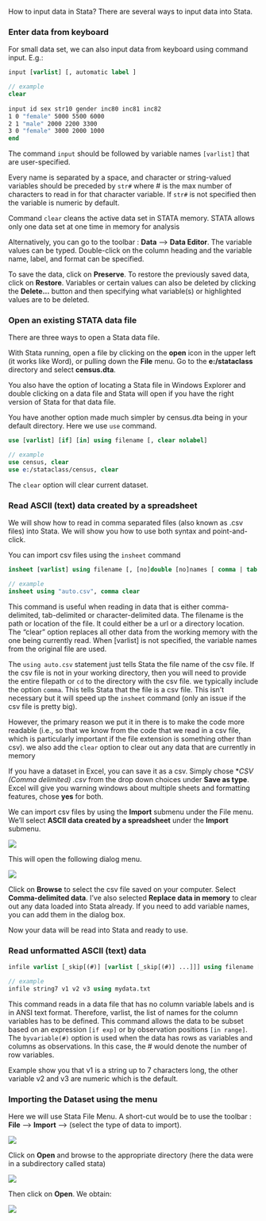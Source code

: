 How to input data in Stata? There are several ways to input data into Stata.

### Enter data from keyboard

For small data set, we can also input data from keyboard using command input. E.g.:

```stata
input [varlist] [, automatic label ]

// example
clear
 
input id sex str10 gender inc80 inc81 inc82
1 0 "female" 5000 5500 6000
2 1 "male" 2000 2200 3300
3 0 "female" 3000 2000 1000
end
```

The command `input` should be followed by variable names `[varlist]` that are user-specified.

Every name is separated by a space, and character or string-valued variables should be preceded by `str#` where # is the max number of characters to read in for that character variable.  If `str#` is not specified then the variable is numeric by default.

Command `clear` cleans the active data set in STATA memory. STATA allows only one data set at one time in memory for analysis

Alternatively, you can go to the toolbar : **Data** --> **Data Editor**.  The variable values can be typed.  Double-click on the column heading and the variable name, label, and format can be specified.

To save the data, click on **Preserve**.  To restore the previously saved data, click on **Restore**.  Variables or certain values can also be deleted by clicking the **Delete...** button and then specifying what variable(s) or highlighted values are to be deleted.

###	Open an existing STATA data file

There are three ways to open a Stata data file.

With Stata running, open a file by clicking on the **open** icon in the upper left (it works like Word), or pulling down the **File** menu. Go to the **e:/stataclass** directory and select **census.dta**.

You also have the option of locating a Stata file in Windows Explorer and double clicking on a data file and Stata will open if you have the right version of Stata for that data file. 

You have another option made much simpler by census.dta being in your default directory. Here we use `use` command.

```stata
use [varlist] [if] [in] using filename [, clear nolabel]

// example
use census, clear
use e:/stataclass/census, clear
```

The `clear` option will clear current dataset.

###	Read ASCII (text) data created by a spreadsheet

We will show how to read in comma separated files (also known as .csv files) into Stata. We will show you how to use both syntax and point-and-click.

You can import csv files using the `insheet` command

```stata
insheet [varlist] using filename [, [no]double [no]names [ comma | tab | delimiter("char") ] clear ]

// example
insheet using "auto.csv", comma clear
```

This command is useful when reading in data that is either comma-delimited, tab-delimited or character-delimited data.  The filename is the path or location of the file.  It could either be a url or a directory location.  The “clear” option replaces all other data from the working memory with the one being currently read.  When [varlist] is not specified, the variable names from the original file are used.

The `using auto.csv` statement just tells Stata the file name of the csv file. If the csv file is not in your working directory, then you will need to provide the entire filepath or `cd` to the directory with the csv file. we typically include the option `comma`. This tells Stata that the file is a csv file. This isn’t necessary but it will speed up the `insheet` command (only an issue if the csv file is pretty big). 

However, the primary reason we put it in there is to make the code more readable (i.e., so that we know from the code that we read in a csv file, which is particularly important if the file extension is something other than csv). we also add the `clear` option to clear out any data that are currently in memory

If you have a dataset in Excel, you can save it as a csv.  Simply chose **CSV (Comma delimited) *.csv** from the drop down choices under **Save as type**.  Excel will give you warning windows about multiple sheets and formatting features, chose **yes** for both.

We can import csv files by using the **Import** submenu under the File menu. We’ll select **ASCII data created by a spreadsheet** under the **Import** submenu.

![](https://raw.githubusercontent.com/brianks/briandata/master/stata/img/import_pointclick-1.jpg)

This will open the following dialog menu.

![](https://raw.githubusercontent.com/brianks/briandata/master/stata/img/insheet-Import-ASCII-data.jpg)

Click on **Browse** to select the csv file saved on your computer. Select **Comma-delimited data**. I’ve also selected **Replace data in memory** to clear out any data loaded into Stata already. If you need to add variable names, you can add them in the dialog box.

Now your data will be read into Stata and ready to use.

### Read unformatted ASCII (text) data

```stata
infile varlist [_skip[(#)] [varlist [_skip[(#)] ...]]] using filename [if exp] [in range] [, automatic byvariable(#) clear ]

// example
infile string7 v1 v2 v3 using mydata.txt
```

This command reads in a data file that has no column variable labels and is in ANSI text format.  Therefore, varlist, the list of names for the column variables has to be defined.  This command allows the data to be subset based on an expression `[if exp]` or by observation positions `[in range]`. The `byvariable(#)` option is used when the data has rows as variables and columns as observations. In this case, the # would denote the number of row variables.

Example show you that v1 is a string up to 7 characters long, the other variable v2 and v3 are numeric which is the default.

### Importing the Dataset using the menu

Here we will use Stata File Menu. A short-cut would be to use the toolbar : **File** --> **Import** --> (select the type of data to import).

![](https://raw.githubusercontent.com/brianks/briandata/master/stata/img/stata02filemenu.gif)

Click on **Open** and browse to the appropriate directory (here the data were in a subdirectory called stata) 

![](https://raw.githubusercontent.com/brianks/briandata/master/stata/img/stata03fileopen.gif)

Then click on **Open**. We obtain:

![](https://raw.githubusercontent.com/brianks/briandata/master/stata/img/stata04fileopen.gif)

